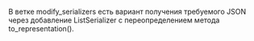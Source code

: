 В ветке modify_serializers есть вариант получения требуемого JSON через добавление ListSerializer с переопределением метода to_representation().
